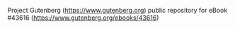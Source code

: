 Project Gutenberg (https://www.gutenberg.org) public repository for eBook #43616 (https://www.gutenberg.org/ebooks/43616)
